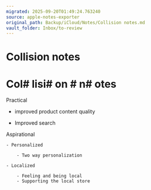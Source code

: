 ```yaml
---
migrated: 2025-09-20T01:49:24.763240
source: apple-notes-exporter
original_path: Backup/iCloud/Notes/Collision notes.md
vault_folder: Inbox/to-review
---
```

# Collision notes

# Col# lisi# on # n# otes

Practical

- improved product content quality

- Improved search 

Aspirational

	- Personalized 

		- Two way personalization 

	- Localized

		- Feeling and being local
		- Supporting the local store 


